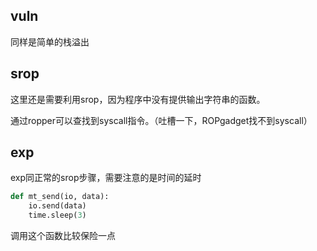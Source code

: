 ## vuln
同样是简单的栈溢出


## srop
这里还是需要利用srop，因为程序中没有提供输出字符串的函数。

通过ropper可以查找到syscall指令。（吐槽一下，ROPgadget找不到syscall）

## exp
exp同正常的srop步骤，需要注意的是时间的延时

```Python
def mt_send(io, data):
    io.send(data)
    time.sleep(3)
```
调用这个函数比较保险一点




